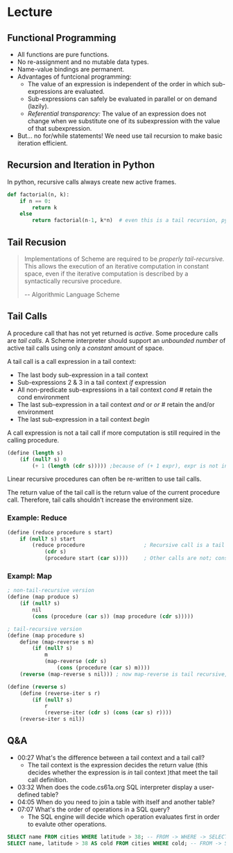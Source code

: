 # Lecture
## Functional Programming
- All functions are pure functions.
- No re-assignment and no mutable data types.
- Name-value bindings are permanent.
- Advantages of funtcional programming:
  - The value of an expression is independent of the order in which sub-expressions are evaluated.
  - Sub-expressions can safely be evaluated in parallel or on demand (lazily).
  - *Referential transparency:* The value of an expression does not change when we substitute one of its subexpression with the value of that subexpression.
- But... no for/while statements! We need use tail recursion to make basic iteration efficient.

## Recursion and Iteration in Python
In python, recursive calls always create new active frames.
```py
def factorial(n, k):
    if n == 0:
        return k
    else
        return factorial(n-1, k*n)  # even this is a tail recursion, python will save the current frame until it finaly returns
```

## Tail Recusion
> Implementations of Scheme are required to be *properly tail-recursive.* This allows the execution of an iterative computation in constant space, even if the iterative computation is described by a syntactically recursive procedure.
>
> -- Algorithmic Language Scheme

## Tail Calls
A procedure call that has not yet returned is *active*. Some procedure calls are *tail calls*. A Scheme interpreter should support an *unbounded number* of active tail calls using only a *constant* amount of space.

A tail call is a call expression in a tail context:
- The last body sub-expression in a tail context
- Sub-expressions 2 & 3 in a tail context *if* expression
- All non-predicate sub-expressions in a tail context *cond*    # retain the cond environment
- The last sub-expression in a tail context *and* or *or*       # retain the and/or environment
- The last sub-expression in a tail context *begin*

A call expression is not a tail call if more computation is still required in the calling procedure.
```Scheme
(define (length s)
    (if (null? s) 0
        (+ 1 (length (cdr s))))) ;because of (+ 1 expr), expr is not in a tail context
```

Linear recursive procedures can often be re-written to use tail calls.

The return value of the tail call is the return value of the current procedure call. Therefore, tail calls shouldn't increase the environment size.

### Example: Reduce
```Scheme
(define (reduce procedure s start)
    if (null? s) start
        (reduce procedure                   ; Recursive call is a tail call
            (cdr s)
            (procedure start (car s))))     ; Other calls are not; constant depends on whether procedure requires constant space
```

### Exampl: Map
```scheme
; non-tail-recursive version
(define (map produce s)
    (if (null? s)
        nil
        (cons (procedure (car s)) (map procedure (cdr s)))))

; tail-recursive version
(define (map procedure s)
    define (map-reverse s m)
        (if (null? s)
            m
            (map-reverse (cdr s)
                (cons (procedure (car s) m))))
    (reverse (map-reverse s nil))) ; now map-reverse is tail recursive, whether the function is tail recursion depends on reverse

(define (reverse s)
    (define (reverse-iter s r)
        (if (null? s)
            r
            (reverse-iter (cdr s) (cons (car s) r))))
    (reverse-iter s nil))
```

## Q&A
- 00:27​ What's the difference between a tail context and a tail call?
  - The tail context is the expression decides the return value (this decides whether the expression is *in* tail context )that meet the tail call definition.
- 03:32​ When does the code.cs61a.org SQL interpreter display a user-defined table?
- 04:05​ When do you need to join a table with itself and another table?
- 07:07​ What's the order of operations in a SQL query?
  - The SQL engine will decide which operation evaluates first in order to evalute other operations.
```SQL
SELECT name FROM cities WHERE latitude > 38; -- FROM -> WHERE -> SELECT
SELECT name, latitude > 38 AS cold FROM cities WHERE cold; -- FROM -> SELECT -> WHERE
```